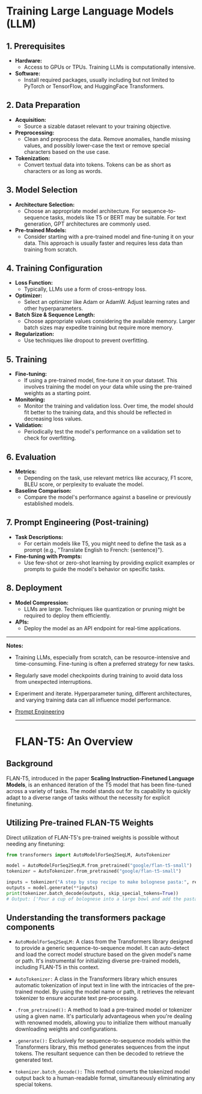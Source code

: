 # Training Large Language Models (LLM)

## 1. Prerequisites

- **Hardware:** 
  - Access to GPUs or TPUs. Training LLMs is computationally intensive.
- **Software:** 
  - Install required packages, usually including but not limited to PyTorch or TensorFlow, and HuggingFace Transformers.

## 2. Data Preparation

- **Acquisition:** 
  - Source a sizable dataset relevant to your training objective.
- **Preprocessing:** 
  - Clean and preprocess the data. Remove anomalies, handle missing values, and possibly lower-case the text or remove special characters based on the use case.
- **Tokenization:** 
  - Convert textual data into tokens. Tokens can be as short as characters or as long as words.

## 3. Model Selection

- **Architecture Selection:** 
  - Choose an appropriate model architecture. For sequence-to-sequence tasks, models like T5 or BERT may be suitable. For text generation, GPT architectures are commonly used.
- **Pre-trained Models:** 
  - Consider starting with a pre-trained model and fine-tuning it on your data. This approach is usually faster and requires less data than training from scratch.

## 4. Training Configuration

- **Loss Function:** 
  - Typically, LLMs use a form of cross-entropy loss.
- **Optimizer:** 
  - Select an optimizer like Adam or AdamW. Adjust learning rates and other hyperparameters.
- **Batch Size & Sequence Length:** 
  - Choose appropriate values considering the available memory. Larger batch sizes may expedite training but require more memory.
- **Regularization:** 
  - Use techniques like dropout to prevent overfitting.

## 5. Training

- **Fine-tuning:** 
  - If using a pre-trained model, fine-tune it on your dataset. This involves training the model on your data while using the pre-trained weights as a starting point.
- **Monitoring:** 
  - Monitor the training and validation loss. Over time, the model should fit better to the training data, and this should be reflected in decreasing loss values.
- **Validation:** 
  - Periodically test the model's performance on a validation set to check for overfitting.

## 6. Evaluation

- **Metrics:** 
  - Depending on the task, use relevant metrics like accuracy, F1 score, BLEU score, or perplexity to evaluate the model.
- **Baseline Comparison:** 
  - Compare the model's performance against a baseline or previously established models.

## 7. Prompt Engineering (Post-training)

- **Task Descriptions:** 
  - For certain models like T5, you might need to define the task as a prompt (e.g., "Translate English to French: {sentence}").
- **Fine-tuning with Prompts:** 
  - Use few-shot or zero-shot learning by providing explicit examples or prompts to guide the model's behavior on specific tasks.

## 8. Deployment

- **Model Compression:** 
  - LLMs are large. Techniques like quantization or pruning might be required to deploy them efficiently.
- **APIs:** 
  - Deploy the model as an API endpoint for real-time applications.

---

**Notes:**

- Training LLMs, especially from scratch, can be resource-intensive and time-consuming. Fine-tuning is often a preferred strategy for new tasks.
- Regularly save model checkpoints during training to avoid data loss from unexpected interruptions.
- Experiment and iterate. Hyperparameter tuning, different architectures, and varying training data can all influence model performance.
- [Prompt Engineering](https://www.amazon.science/blog/emnlp-prompt-engineering-is-the-new-feature-engineering)

  ---
  # FLAN-T5: An Overview

## Background
FLAN-T5, introduced in the paper **Scaling Instruction-Finetuned Language Models**, is an enhanced iteration of the T5 model that has been fine-tuned across a variety of tasks. The model stands out for its capability to quickly adapt to a diverse range of tasks without the necessity for explicit finetuning.

## Utilizing Pre-trained FLAN-T5 Weights
Direct utilization of FLAN-T5's pre-trained weights is possible without needing any finetuning:

```python
from transformers import AutoModelForSeq2SeqLM, AutoTokenizer

model = AutoModelForSeq2SeqLM.from_pretrained("google/flan-t5-small")
tokenizer = AutoTokenizer.from_pretrained("google/flan-t5-small")

inputs = tokenizer("A step by step recipe to make bolognese pasta:", return_tensors="pt")
outputs = model.generate(**inputs)
print(tokenizer.batch_decode(outputs, skip_special_tokens=True))
# Output: ['Pour a cup of bolognese into a large bowl and add the pasta']
```
## Understanding the transformers package components
- `AutoModelForSeq2SeqLM:` A class from the Transformers library designed to provide a generic sequence-to-sequence model. It can auto-detect and load the correct model structure based on the given model's name or path. It's instrumental for initializing diverse pre-trained models, including FLAN-T5 in this context.

- `AutoTokenizer:` A class in the Transformers library which ensures automatic tokenization of input text in line with the intricacies of the pre-trained model. By using the model name or path, it retrieves the relevant tokenizer to ensure accurate text pre-processing.

- `.from_pretrained():` A method to load a pre-trained model or tokenizer using a given name. It's particularly advantageous when you're dealing with renowned models, allowing you to initialize them without manually downloading weights and configurations.

- `.generate():` Exclusively for sequence-to-sequence models within the Transformers library, this method generates sequences from the input tokens. The resultant sequence can then be decoded to retrieve the generated text.

- `tokenizer.batch_decode():` This method converts the tokenized model output back to a human-readable format, simultaneously eliminating any special tokens.
